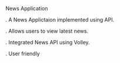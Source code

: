 News Application

. A News Applictaion implemented using API.

. Allows users to view latest news.

. Integrated News API using Volley.

. User friendly
    
    
